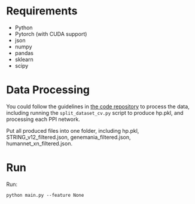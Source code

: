 # Requirements

- Python 
- Pytorch (with CUDA support)
- json
- numpy
- pandas
- sklearn
- scipy

# Data Processing

You could follow the guidelines in [the code repository](https://github.com/liulizhi1996/HPODNets) to process the data, including running the `split_dataset_cv.py` script to produce hp.pkl, and processing each PPI network. 

Put all produced files into one folder, including hp.pkl, STRING_v12_filtered.json, genemania_filtered.json, humannet_xn_filtered.json.

<!-- Download pdb files for all proteins from [AlphaFold Database](https://alphafold.ebi.ac.uk/). You can convert the x, y, z index into txt (follow `protein_features/convert_pdb.py`). Then, use [code respository for pointnet++](https://github.com/charlesq34/pointnet2) to extract the protein features. You need to put `protein_features/pointnet_processed.py` into pointnet++ folder, and run it. Notice that you need to change the path to where you put txt files.

Modify the path in the function `structure_feature_process` in load_dataset.py to where you have produced the embeddings from pointnet++. -->

# Run

Run:

```
python main.py --feature None
```




